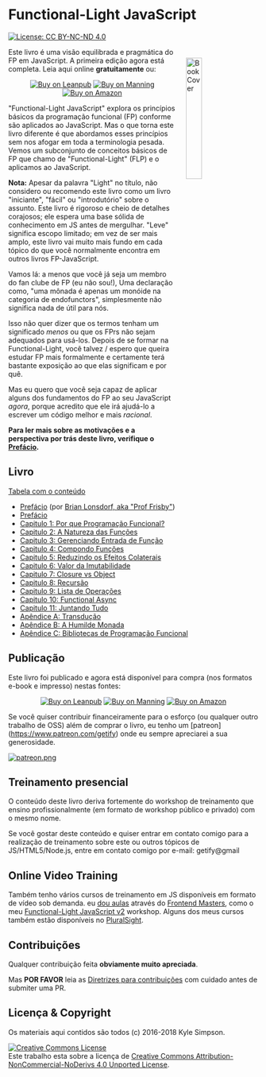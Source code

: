 # Functional-Light JavaScript

[![License: CC BY-NC-ND 4.0](https://img.shields.io/badge/License-CC%20BY--NC--ND%204.0-blue.svg)](http://creativecommons.org/licenses/by-nc-nd/4.0/)

<a href="http://fljsbook.com"><img src="manuscript/images/marketing/front-cover-small.png" width="25%" align="right" hspace="20" vspace="20" title="Functional-Light JavaScript" alt="Book Cover"></a>

Este livro é uma visão equilibrada e pragmática do FP em JavaScript. A primeira edição agora está completa. Leia aqui online **gratuitamente** ou:

<p align="center">
    <a href="http://fljsbook.com"><img src="https://img.shields.io/badge/Buy-Leanpub-yellow.svg" title="Buy on Leanpub" alt="Buy on Leanpub"></a> <a href="http://manning.fljsbook.com"><img src="https://img.shields.io/badge/Buy-Manning-yellow.svg" title="Buy on Manning" alt="Buy on Manning"></a> <a href="http://amazon.fljsbook.com"><img src="https://img.shields.io/badge/Buy-Amazon-yellow.svg" title="Buy on Amazon" alt="Buy on Amazon"></a>
</p>

"Functional-Light JavaScript" explora os princípios básicos da programação funcional (FP) conforme são aplicados ao JavaScript. Mas o que torna este livro diferente é que abordamos esses princípios sem nos afogar em toda a terminologia pesada. Vemos um subconjunto de conceitos básicos de FP que chamo de "Functional-Light"  (FLP) e o aplicamos ao JavaScript.

**Nota:** Apesar da palavra "Light" no título, não considero ou recomendo este livro como um livro "iniciante", "fácil" ou "introdutório" sobre o assunto. Este livro é rigoroso e cheio de detalhes corajosos; ele espera uma base sólida de conhecimento em JS antes de mergulhar. "Leve" significa escopo limitado; em vez de ser mais amplo, este livro vai muito mais fundo em cada tópico do que você normalmente encontra em outros livros FP-JavaScript.

Vamos lá: a menos que você já seja um membro do fan clube de FP (eu não sou!), Uma declaração como, "uma mônada é apenas um monóide na categoria de endofunctors", simplesmente não significa nada de útil para nós.

Isso não quer dizer que os termos tenham um significado *menos* ou que os FPrs não sejam adequados para usá-los. Depois de se formar na Functional-Light, você talvez / espero que queira estudar FP mais formalmente e certamente terá bastante exposição ao que elas significam e por quê.

Mas eu quero que você seja capaz de aplicar alguns dos fundamentos do FP ao seu JavaScript *agora*, porque acredito que ele irá ajudá-lo a escrever um código melhor e mais *racional*.

**Para ler mais sobre as motivações e a perspectiva por trás deste livro, verifique o [Prefácio](manuscript/preface.md).**

## Livro

[Tabela com o conteúdo](manuscript/README.md/#table-of-contents)

* [Prefácio](manuscript/foreword.md/#foreword) (por [Brian Lonsdorf, aka "Prof Frisby"](https://twitter.com/DrBoolean))
* [Prefácio](manuscript/preface.md/#preface)
* [Capitulo 1: Por que Programação Funcional?](manuscript/ch1.md/#chapter-1-why-functional-programming)
* [Capitulo 2: A Natureza das Funções](manuscript/ch2.md/#chapter-2-the-nature-of-functions)
* [Capitulo 3: Gerenciando Entrada de Função](manuscript/ch3.md/#chapter-3-managing-function-inputs)
* [Capitulo 4: Compondo Funções](manuscript/ch4.md/#chapter-4-composing-functions)
* [Capitulo 5: Reduzindo os Efeitos Colaterais](manuscript/ch5.md/#chapter-5-reducing-side-effects)
* [Capitulo 6: Valor da Imutabilidade](manuscript/ch6.md/#chapter-6-value-immutability)
* [Capitulo 7: Closure vs Object](manuscript/ch7.md/#chapter-7-closure-vs-object)
* [Capitulo 8: Recursão](manuscript/ch8.md/#chapter-8-recursion)
* [Capitulo 9: Lista de Operações](manuscript/ch9.md/#chapter-9-list-operations)
* [Capitulo 10: Functional Async](manuscript/ch10.md/#chapter-10-functional-async)
* [Capitulo 11: Juntando Tudo](manuscript/ch11.md/#chapter-11-putting-it-all-together)
* [Apêndice A: Transdução](manuscript/apA.md/#appendix-a-transducing)
* [Apêndice B: A Humilde Monada](manuscript/apB.md/#appendix-b-the-humble-monad)
* [Apêndice C: Bibliotecas de Programação Funcional](manuscript/apC.md/#appendix-c-fp-libraries)

## Publicação

Este livro foi publicado e agora está disponível para compra (nos formatos e-book e impresso) nestas fontes:

<p align="center">
    <a href="http://fljsbook.com"><img src="https://img.shields.io/badge/Buy-Leanpub-yellow.svg" title="Buy on Leanpub" alt="Buy on Leanpub"></a> <a href="http://manning.fljsbook.com"><img src="https://img.shields.io/badge/Buy-Manning-yellow.svg" title="Buy on Manning" alt="Buy on Manning"></a> <a href="http://amazon.fljsbook.com"><img src="https://img.shields.io/badge/Buy-Amazon-yellow.svg" title="Buy on Amazon" alt="Buy on Amazon"></a>
</p>

Se você quiser contribuir financeiramente para o esforço (ou qualquer outro trabalho de OSS) além de comprar o livro, eu tenho um [patreon] (https://www.patreon.com/getify) onde eu sempre apreciarei a sua generosidade.

<a href="https://www.patreon.com/getify">[![patreon.png](https://c5.patreon.com/external/logo/become_a_patron_button.png)](https://www.patreon.com/getify)</a>

## Treinamento presencial 

O conteúdo deste livro deriva fortemente do workshop de treinamento que ensino profissionalmente (em formato de workshop público e privado) com o mesmo nome.

Se você gostar deste conteúdo e quiser entrar em contato comigo para a realização de treinamento sobre este ou outros tópicos de JS/HTML5/Node.js, entre em contato comigo por e-mail: getify@gmail

## Online Video Training

Também tenho vários cursos de treinamento em JS disponíveis em formato de vídeo sob demanda. eu [dou aulas](https://FrontendMasters.com/teachers/kyle-simpson) através do  [Frontend Masters](https://FrontendMasters.com), como o meu [Functional-Light JavaScript v2](https://frontendmasters.com/courses/functional-javascript-v2/) workshop. Alguns dos meus cursos também estão disponíveis no [PluralSight](https://www.pluralsight.com/search?q=kyle%20simpson&categories=all).

## Contribuições

Qualquer contribuição feita **obviamente muito apreciada**.

Mas **POR FAVOR** leia as [Diretrizes para contribuições](CONTRIBUTING.md) com cuidado antes de submiter uma PR.

## Licença & Copyright

Os materiais aqui contidos são todos (c) 2016-2018 Kyle Simpson.

<a rel="license" href="http://creativecommons.org/licenses/by-nc-nd/4.0/"><img alt="Creative Commons License" style="border-width:0" src="https://i.creativecommons.org/l/by-nc-nd/4.0/88x31.png" /></a><br />Este trabalho esta sobre a licença de <a rel="license" href="http://creativecommons.org/licenses/by-nc-nd/4.0/">Creative Commons Attribution-NonCommercial-NoDerivs 4.0 Unported License</a>.

